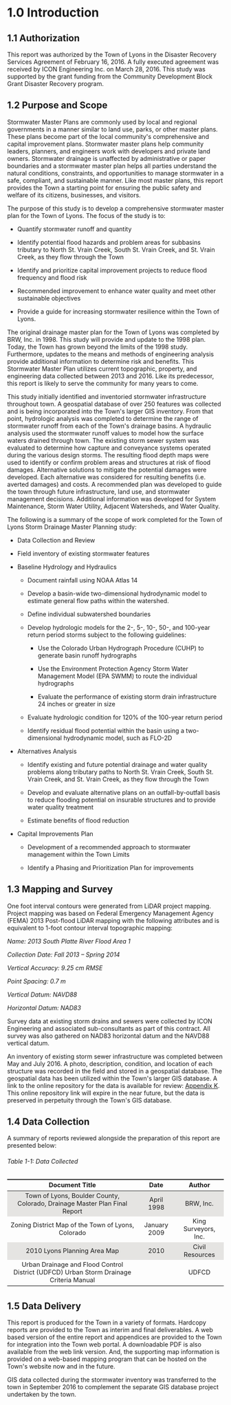 1.0 Introduction
================

1.1 Authorization
-----------------

This report was authorized by the Town of Lyons in the Disaster Recovery
Services Agreement of February 16, 2016. A fully executed agreement was
received by ICON Engineering Inc. on March 28, 2016. This study was
supported by the grant funding from the Community Development Block
Grant Disaster Recovery program.

1.2 Purpose and Scope
---------------------

Stormwater Master Plans are commonly used by local and regional
governments in a manner similar to land use, parks, or other master
plans. These plans become part of the local community's comprehensive
and capital improvement plans. Stormwater master plans help community
leaders, planners, and engineers work with developers and private land
owners. Stormwater drainage is unaffected by administrative or paper
boundaries and a stormwater master plan helps all parties understand the
natural conditions, constraints, and opportunities to manage stormwater
in a safe, compliant, and sustainable manner. Like most master plans,
this report provides the Town a starting point for ensuring the public
safety and welfare of its citizens, businesses, and visitors.

The purpose of this study is to develop a comprehensive stormwater
master plan for the Town of Lyons. The focus of the study is to:

-   Quantify stormwater runoff and quantity

-   Identify potential flood hazards and problem areas for subbasins
    tributary to North St. Vrain Creek, South St. Vrain Creek, and St.
    Vrain Creek, as they flow through the Town

-   Identify and prioritize capital improvement projects to reduce flood
    frequency and flood risk

-   Recommended improvement to enhance water quality and meet other
    sustainable objectives

-   Provide a guide for increasing stormwater resilience within the Town
    of Lyons.

The original drainage master plan for the Town of Lyons was completed by
BRW, Inc. in 1998. This study will provide and update to the 1998 plan.
Today, the Town has grown beyond the limits of the 1998 study.
Furthermore, updates to the means and methods of engineering analysis
provide additional information to determine risk and benefits. This
Stormwater Master Plan utilizes current topographic, property, and
engineering data collected between 2013 and 2016. Like its predecessor,
this report is likely to serve the community for many years to come.

This study initially identified and inventoried stormwater
infrastructure throughout town. A geospatial database of over 250
features was collected and is being incorporated into the Town's larger
GIS inventory. From that point, hydrologic analysis was completed to
determine the range of stormwater runoff from each of the Town's
drainage basins. A hydraulic analysis used the stormwater runoff values
to model how the surface waters drained through town. The existing storm
sewer system was evaluated to determine how capture and conveyance
systems operated during the various design storms. The resulting flood
depth maps were used to identify or confirm problem areas and structures
at risk of flood damages. Alternative solutions to mitigate the
potential damages were developed. Each alternative was considered for
resulting benefits (i.e. averted damages) and costs. A recommended plan
was developed to guide the town through future infrastructure, land use,
and stormwater management decisions. Additional information was
developed for System Maintenance, Storm Water Utility, Adjacent
Watersheds, and Water Quality.

The following is a summary of the scope of work completed for the Town
of Lyons Storm Drainage Master Planning study:

-   Data Collection and Review

-   Field inventory of existing stormwater features

-   Baseline Hydrology and Hydraulics

    -   Document rainfall using NOAA Atlas 14

    -   Develop a basin-wide two-dimensional hydrodynamic model to
        estimate general flow paths within the watershed.

    -   Define individual subwatershed boundaries

    -   Develop hydrologic models for the 2-, 5-, 10-, 50-, and 100-year
        return period storms subject to the following guidelines:

        -   Use the Colorado Urban Hydrograph Procedure (CUHP) to
            generate basin runoff hydrographs

        -   Use the Environment Protection Agency Storm Water Management
            Model (EPA SWMM) to route the individual hydrographs

        -   Evaluate the performance of existing storm drain
            infrastructure 24 inches or greater in size

    -   Evaluate hydrologic condition for 120% of the 100-year return
        period

    -   Identify residual flood potential within the basin using a
        two-dimensional hydrodynamic model, such as FLO-2D

-   Alternatives Analysis

    -   Identify existing and future potential drainage and water
        quality problems along tributary paths to North St. Vrain Creek,
        South St. Vrain Creek, and St. Vrain Creek, as they flow through
        the Town

    -   Develop and evaluate alternative plans on an outfall-by-outfall
        basis to reduce flooding potential on insurable structures and
        to provide water quality treatment

    -   Estimate benefits of flood reduction

-   Capital Improvements Plan

    -   Development of a recommended approach to stormwater management
        within the Town Limits

    -   Identify a Phasing and Prioritization Plan for improvements

1.3 Mapping and Survey
----------------------

One foot interval contours were generated from LiDAR project mapping.
Project mapping was based on Federal Emergency Management Agency (FEMA)
2013 Post-flood LiDAR mapping with the following attributes and is
equivalent to 1-foot contour interval topographic mapping:

*Name: 2013 South Platte River Flood Area 1*

*Collection Date: Fall 2013 – Spring 2014*

*Vertical Accuracy: 9.25 cm RMSE*

*Point Spacing: 0.7 m*

*Vertical Datum: NAVD88*

*Horizontal Datum: NAD83*

Survey data at existing storm drains and sewers were collected by ICON
Engineering and associated sub-consultants as part of this contract. All
survey was also gathered on NAD83 horizontal datum and the NAVD88
vertical datum.

An inventory of existing storm sewer infrastructure was completed
between May and July 2016. A photo, description, condition, and location
of each structure was recorded in the field and stored in a geospatial
database. The geospatial data has been utilized within the Town's larger
GIS database. A link to the online repository for the data is available
for review: [Appendix K](#). This online repository link will expire in
the near future, but the data is preserved in perpetuity through the
Town's GIS database.

1.4 Data Collection
-------------------

A summary of reports reviewed alongside the preparation of this report
are presented below:

###### Table 1-1: Data Collected
<table align="center" style="border-collapse: collapse; caption-side:top; font-size:11pt;">
<tr>
<th <th align="center" style="font-weight: bold;border-left: 0px solid black;border-bottom: 1px solid rgba(0,0,0,.87);border-top: 2px solid rgba(0,0,0,.87);">
Document Title
</th>
<th <th align="center" style="font-weight: bold;border-left: 0px solid black;border-bottom: 1px solid rgba(0,0,0,.87);border-top: 2px solid rgba(0,0,0,.87);">
Date
</th>
<th <th align="center" style="font-weight: bold;border-left: 0px solid black;border-right:0px solid black;border-bottom: 1px solid rgba(0,0,0,.87);border-top: 2px solid rgba(0,0,0,.87);">
Author
</th>
</tr>
<tr>
<td align="center" style="border-left: 0px solid black;background-color: #E5E4E2;">
Town of Lyons, Boulder County, Colorado, Drainage Master Plan Final
Report
</td>
<td align="center" style="border-left: 0px solid black;background-color: #E5E4E2;">
April 1998
</td>
<td align="center" style="border-left: 0px solid black;border-right:0px solid black;background-color: #E5E4E2;">
BRW, Inc.
</td>
</tr>
<tr>
<td align="center" style="border-left: 0px solid black;border-top: hidden;">
Zoning District Map of the Town of Lyons, Colorado
</td>
<td align="center" style="border-left: 0px solid black;border-top: hidden;">
January 2009
</td>
<td align="center" style="border-left: 0px solid black;border-right:0px solid black;border-top: hidden;">
King Surveyors, Inc.
</td>
</tr>
<tr>
<td align="center" style="border-left: 0px solid black;border-top: hidden;background-color: #E5E4E2;">
2010 Lyons Planning Area Map
</td>
<td align="center" style="border-left: 0px solid black;border-top: hidden;background-color: #E5E4E2;">
2010
</td>
<td align="center" style="border-left: 0px solid black;border-right:0px solid black;border-top: hidden;background-color: #E5E4E2;">
Civil Resources
</td>
</tr>
<tr>
<td align="center" style="border-left: 0px solid black;border-top: hidden;">
Urban Drainage and Flood Control District (UDFCD) Urban Storm Drainage
Criteria Manual
</td>
<td align="center" style="border-left: 0px solid black;border-top: hidden;">
</td>
<td align="center" style="border-left: 0px solid black;border-right:0px solid black;border-top: hidden;">
UDFCD
</td>
</tr>
<tr>
<td colspan="3" align="left" style="font-size:9pt ;border-top: 1px solid black; border-bottom: hidden;">
</td>
</tr>
</table>

1.5 Data Delivery
-----------------

This report is produced for the Town in a variety of formats. Hardcopy
reports are provided to the Town as interim and final deliverables. A
web based version of the entire report and appendices are provided to
the Town for integration into the Town web portal. A downloadable PDF is
also available from the web link version. And, the supporting map
information is provided on a web-based mapping program that can be
hosted on the Town's website now and in the future.

GIS data collected during the stormwater inventory was transferred to
the town in September 2016 to complement the separate GIS database
project undertaken by the town.